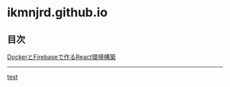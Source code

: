 # ikmnjrd.github.io

## 目次
[DockerとFirebaseで作るReact環境構築](https://ikmnjrd.github.io/docker-firebase)

***

[test](https://ikmnjrd.github.io/test)